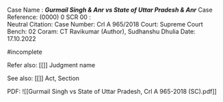 Case Name : ***Gurmail Singh & Anr vs State of Uttar Pradesh & Anr***
Case Reference: (0000) 0 SCR 00 :  
Neutral Citation:
Case Number: Crl A 965/2018 
Court: Supreme Court
Bench: 02
Coram: CT Ravikumar (Author), Sudhanshu Dhulia
Date: 17.10.2022

#incomplete 

Refer also:
[[]]
Judgment name

See also:
[[]] 
Act, Section

PDF:
![[Gurmail Singh vs State of Uttar Pradesh, Crl A 965-2018 (SC).pdf]]